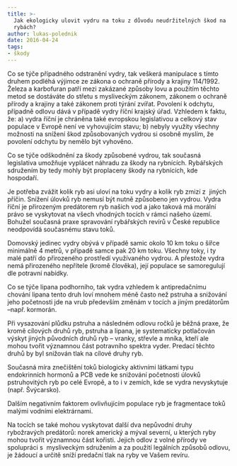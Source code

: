 ```yaml
---
title: >-
  Jak ekologicky ulovit vydru na toku z důvodu neudržitelných škod na
  rybách?
author: lukas-polednik
date: 2016-04-24
tags:
- škody
---
```

Co se týče případného odstranění vydry, tak veškerá manipulace s tímto
druhem podléhá výjimce ze zákona o ochraně přírody a krajiny 114/1992.
Železa a karbofuran patří mezi zakázané způsoby lovu a použitím těchto
metod se dostáváte do střetu s mysliveckým zákonem, zákonem o ochraně
přírody a krajiny a také zákonem proti týrání zvířat. Povolení
k odchytu, případně odlovu dává v případě vydry říční krajský úřad.
Vzhledem k faktu, že: a) vydra říční je chráněna také evropskou
legislativou a celkový stav populace v Evropě není ve vyhovujícím stavu;
b) nebyly využity všechny možnosti na snížení škod způsobovaných vydrou
si osobně myslím, že povolení odchytu by nemělo být vyhověno.

Co se týče odškodnění za škody způsobené vydrou, tak současná
legislativa umožňuje vyplácet náhradu za škody na rybnících. Rybářských
sdružením by tedy mohly být proplaceny škody na rybnících, kde
hospodaří.

Je potřeba zvážit kolik ryb asi uloví na toku vydry a kolik ryb zmizí z 
jiných příčin. Snížení úlovků ryb nemusí být nutně způsobeno jen vydrou.
Vydra říční je přirozeným predátorem ryb našich vod a jako taková má
morální právo se vyskytovat na všech vhodných tocích v rámci našeho
území. Bohužel současná praxe spravování rybářských revírů v České
republice neodpovídá současnému stavu toků.

Domovský jedinec vydry obývá v případě samic okolo 10 km toku o šířce
minimálně 4 metrů, v případě samce pak 20 km toku. Všechny toky, i ty
malé patří do přirozeného prostředí využívaného vydrou. A přestože vydra
nemá přirozeného nepřítele (kromě člověka), její populace se
samoregulují dle potravní nabídky.

Co se týče lipana podhorního, tak vydra vzhledem k antipredačnímu
chování lipana tento druh loví mnohem méně často než pstruha a snižování
jeho početnosti jde na vrub především změnám v tocích a jiným predátorům
–např. kormorán.

Při vysazování plůdku pstruha a následném odlovu ročků je běžná praxe,
že kromě cílových druhů ryb, pstruha a lipana, je systematicky
potlačován výskyt jiných původních druhů ryb – vranky, střevle a mníka,
kteří ale mohou tvořit významnou část potravního spektra vyder. Predací
těchto druhů by byl snižován tlak na cílové druhy ryb.

Současná míra znečištění toků biologicky aktivními látkami typu
endokrinních hormonů a PCB vede ke snižování početnosti úlovků
pstruhovitých ryb po celé Evropě, a to i v zemích, kde se vydra
nevyskytuje (např. Švýcarsko).

Dalším negativním faktorem ovlivňujícím populace ryb je fragmentace toků
malými vodními elektrárnami.

Na tocích se také mohou vyskytovat další dva nepůvodní druhy rybožravých
predátorů: norek americký a mýval severní, u kterých ryby mohou tvořit
významnou část kořisti. Jejich odlov z volné přírody ve spolupráci s 
mysliveckým sdružením a za použití legálních způsobů odlovu, je žádoucí
a určitě sníží predační tlak na ryby ve Vašem revíru.
